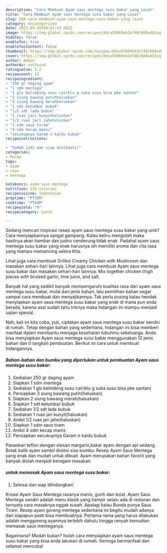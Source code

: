 ```yaml
---
description: "Cara Membuat Ayam saus mentega susu bakar yang Lezat"
title: "Cara Membuat Ayam saus mentega susu bakar yang Lezat"
slug: 584-cara-membuat-ayam-saus-mentega-susu-bakar-yang-lezat
category: Uncategorized
date: 2022-05-26T09:41:53.565Z
image: https://img-global.cpcdn.com/recipes/8dca55989eb2e748/680x482cq70/ayam-saus-mentega-susu-bakar-foto-resep-utama.jpg
hideToc: false
enableToc: true
enableTocContent: false
thumbnail: https://img-global.cpcdn.com/recipes/8dca55989eb2e748/680x482cq70/ayam-saus-mentega-susu-bakar-foto-resep-utama.jpg
cover: https://img-global.cpcdn.com/recipes/8dca55989eb2e748/680x482cq70/ayam-saus-mentega-susu-bakar-foto-resep-utama.jpg
author: Admin
authorAv: notfound
ratingvalue: 3.2
reviewcount: 11
recipeingredient:
- "250 gr daging ayam"
- "1 sdm mentega"
- "1 gls belimbing susu cairklu g suka susu bisa pke santan"
- "3 siung bawang putihhaluskan"
- "2 siung bawang merahhaluskan"
- "1 sdt ketumbar bubuk"
- "1/2 sdt lada bubuk"
- "1 ruas jari kunyithaluskan"
- "1/2 ruas jari jahehaluskan"
- "1 sdm saus tiram"
- "4 sdm kecap manis"
- "secukupnya Garam n kaldu bubuk"
recipeinstructions:

- "Sudah jadi dan siap dinikmati!"
categories:
- Resep
tags:
- ayam
- saus
- mentega

katakunci: ayam saus mentega 
nutrition: 232 calories
recipecuisine: Indonesian
preptime: "PT39M"
cooktime: "PT44M"
recipeyield: "4"
recipecategory: Lunch

---
```





Sedang mencari inspirasi resep ayam saus mentega susu bakar yang unik? Cara menyiapkannya sangat gampang. Kalau keliru mengolah maka hasilnya akan hambar dan justru cenderung tidak enak. Padahal ayam saus mentega susu bakar yang enak harusnya sih memiliki aroma dan cita rasa yang mampu memancing selera Kita.





Lihat juga cara membuat Grilled Creamy Chicken with Mushroom dan masakan sehari-hari lainnya. Lihat juga cara membuat Ayam saus mentega susu bakar dan masakan sehari-hari lainnya. Mix together chicken thigh pieces with bruised garlic, lime juice, and salt.

Banyak hal yang sedikit banyak mempengaruhi kualitas rasa dari ayam saus mentega susu bakar, mulai dari jenis bahan, lalu pemilihan bahan segar sampai cara membuat dan menyajikannya. Tak perlu pusing kalau hendak menyiapkan ayam saus mentega susu bakar yang enak di mana pun anda berada, karena asal sudah tahu triknya maka hidangan ini mampu menjadi sajian spesial.






Nah, kali ini kita coba, yuk, ciptakan ayam saus mentega susu bakar sendiri di rumah. Tetap dengan bahan yang sederhana, hidangan ini bisa memberi manfaat dalam membantu menjaga kesehatan tubuhmu sekeluarga. Anda bisa menyiapkan Ayam saus mentega susu bakar menggunakan 12 jenis bahan dan 0 langkah pembuatan. Berikut ini cara untuk membuat hidangannya.

<!--inarticleads1-->

##### Bahan-bahan dan bumbu yang diperlukan untuk pembuatan Ayam saus mentega susu bakar:

1. Sediakan 250 gr daging ayam
1. Siapkan 1 sdm mentega
1. Sediakan 1 gls belimbing susu cair(klu g suka susu bisa pke santan)
1. Persiapkan 3 siung bawang putih(haluskan)
1. Siapkan 2 siung bawang merah(haluskan)
1. Siapkan 1 sdt ketumbar bubuk
1. Sediakan 1/2 sdt lada bubuk
1. Sediakan 1 ruas jari kunyit(haluskan)
1. Ambil 1/2 ruas jari jahe(haluskan)
1. Siapkan 1 sdm saus tiram
1. Ambil 4 sdm kecap manis
1. Persiapkan secukupnya Garam n kaldu bubuk


Panaskan teflon dengan olesan margarin,bakar ayam dengan api sedang. Bolak balik ayam sambil diolesi sisa bumbu. Resep Ayam Saus Mentega yang enak dan mudah untuk dibuat. Ayam merupakan bahan favorit yang banyak diolah menjadi beragam masakan. 

<!--inarticleads2-->

#####  untuk memasak Ayam saus mentega susu bakar:


1. Selesai dan siap dihidangkan!

Kreasi Ayam Saus Mentega rasanya manis, gurih dan lezat. Ayam Saus Mentega sendiri adalah menu klasik yang hampir selalu ada di restoran dan ternyata cara masaknya nggak susah. Apalagi kalau Bunda punya Saus Tiram. Resep ayam goreng mentega sederhana ini begitu mudah adanya dan siapapun pasti bisa membuatnya. Pertama-tama yang harus dilakukan adalah menggoreng ayamnya terlebih dahulu hingga renyah kemudian memasak saus menteganya. 

Bagaimana? Mudah bukan? Itulah cara menyiapkan ayam saus mentega susu bakar yang bisa anda lakukan di rumah. Semoga bermanfaat dan selamat mencoba!
